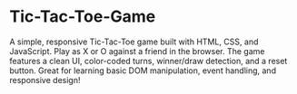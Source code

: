 # Tic-Tac-Toe-Game
A simple, responsive Tic-Tac-Toe game built with HTML, CSS, and JavaScript. Play as X or O against a friend in the browser. The game features a clean UI, color-coded turns, winner/draw detection, and a reset button. Great for learning basic DOM manipulation, event handling, and responsive design!
